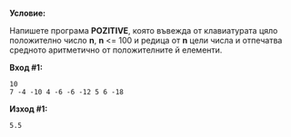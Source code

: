 **Условие:**

Напишете програма **POZITIVE**, която въвежда от клавиатурата цяло положително число **n**, **n** <= 100 и редица от **n** цели числа и отпечатва средното аритметично от положителните й елементи.

**Вход #1:**
	
	10
	7 -4 -10 4 -6 -6 -12 5 6 -18

**Изход #1:**

	5.5
